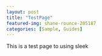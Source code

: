 ```yaml
---
layout: post
title: "TestPage"
featured-img: shane-rounce-205187
categories: [Sample, Guides]
---
```


This is a test page to using sleek
